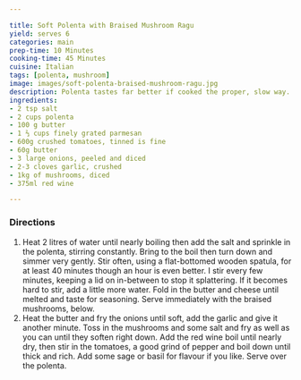 ```yaml
---

title: Soft Polenta with Braised Mushroom Ragu
yield: serves 6
categories: main
prep-time: 10 Minutes
cooking-time: 45 Minutes
cuisine: Italian
tags: [polenta, mushroom]
image: images/soft-polenta-braised-mushroom-ragu.jpg
description: Polenta tastes far better if cooked the proper, slow way. Use as an accompaniment to a ragu of some kind, like osso buco or the mushrooms below.
ingredients:
- 2 tsp salt
- 2 cups polenta
- 100 g butter
- 1 ⅔ cups finely grated parmesan
- 600g crushed tomatoes, tinned is fine
- 60g butter
- 3 large onions, peeled and diced
- 2-3 cloves garlic, crushed
- 1kg of mushrooms, diced
- 375ml red wine

---
```


### Directions

1. Heat 2 litres of water until nearly boiling then add the salt and sprinkle in the polenta, stirring constantly. Bring to the boil then turn down and simmer very gently. Stir often, using a flat-bottomed wooden spatula, for at least 40 minutes though an hour is even better. I stir every few minutes, keeping a lid on in-between to stop it splattering. If it becomes hard to stir, add a little more water. Fold in the butter and cheese until melted and taste for seasoning. Serve immediately with the braised mushrooms, below.
2. Heat the butter and fry the onions until soft, add the garlic and give it another minute. Toss in the mushrooms and some salt and fry as well as you can until they soften right down. Add the red wine boil until nearly dry, then stir in the tomatoes, a good grind of pepper and boil down until thick and rich. Add some sage or basil for flavour if you like. Serve over the polenta.
